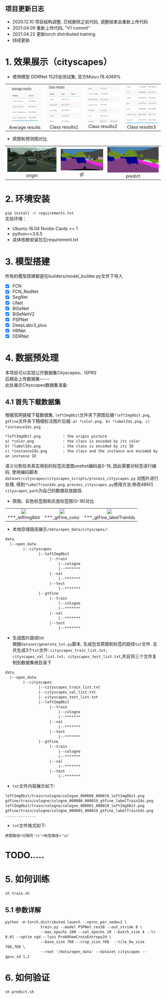 ## 项目更新日志
- 2020.12.10 项目结构调整, 已经删除之前代码, 调整结束会重新上传代码
- 2021.04.09 重新上传代码, "V1 commit"
- 2021.04.22 更新torch distributed training
- 持续更新

# 1. 效果展示（cityscapes）
- 使用模型 DDRNet 1525张测试集, 官方Miou=78.4069%

<table>
    <tr>
        <td ><center><img src="https://github.com/Deeachain/Segmentation-Pytorch/blob/master/example/average_results.png"><div align = "center">Average results</div></td>
        <td ><center><img src="https://github.com/Deeachain/Segmentation-Pytorch/blob/master/example/class_results1.png"><div align = "center">Class results1</div></center></td>
        <td ><center><img src="https://github.com/Deeachain/Segmentation-Pytorch/blob/master/example/class_results2.png"><div align = "center">Class results2</div></center></td>
        <td ><center><img src="https://github.com/Deeachain/Segmentation-Pytorch/blob/master/example/class_results3.png"><div align = "center">Class results3</div></center></td>
    </tr>
</table>

- 原图和预测图对比
<table>
    <tr>
        <td ><center><img src="https://github.com/Deeachain/Segmentation-Pytorch/blob/master/example/lindau_000000_000019_leftImg8bit.png"><div align = "center">origin</div></td>
        <td ><center><img src="https://github.com/Deeachain/Segmentation-Pytorch/blob/master/example/lindau_000000_000019_leftImg8bit_gt.png"><div align = "center">gt</div></center></td>
        <td ><center><img src="https://github.com/Deeachain/Segmentation-Pytorch/blob/master/example/lindau_000000_000019_leftImg8bit_color.png"><div align = "center">predict</div></center></td>
    </tr>
</table>

# 2. 环境安装
```pip install -r requirements.txt```<br>
实验环境： 
- Ubuntu 16.04 Nvidia-Cards >= 1
- python==3.6.5<br>
- 具体依赖安装包见requirement.txt<br>

# 3. 模型搭建
所有的模型搭建都是在builders/model_builder.py文件下导入<br>
- [x] FCN
- [x] FCN_ResNet
- [x] SegNet
- [x] UNet
- [x] BiSeNet
- [x] BiSeNetV2
- [x] PSPNet
- [x] DeepLabv3_plus
- [x] HRNet
- [x] DDRNet

# 4. 数据预处理
本项目可以实现公开数据集Cityscapes、ISPRS<br>
后期会上传数据集-----<br>
此处展示Cityscapes数据集准备:

## 4.1 首先下载数据集
根据官网链接下载数据集, `leftImg8bit`文件夹下原图后缀`*leftImg8bit.png`, `gtFine`文件夹下精细标注图片后缀: 
`a) *color.png`、`b) *labelIds.png`、`c) *instanceIds.png`
```
*leftImg8bit.png          : the origin picture
a) *color.png             : the class is encoded by its color
b) *labelIds.png          : the class is encoded by its ID
c) *instanceIds.png       : the class and the instance are encoded by an instance ID
```

语义分割任务真实用到的标签灰度图onehot编码是0-18, 因此需要对标签进行编码. 使用编码脚本`dataset/cityscapes/cityscapes_scripts/process_cityscapes.py`
对图片进行处理, 得到`*labelTrainIds.png`. `process_cityscapes.py`使用方法:修改486行`cityscapes_path`为自己的数据存放路径.

- 原图、彩色标签图和灰度标签图(0-18)对比
<table>
    <tr>
        <td ><center><img src="https://github.com/Deeachain/Segmentation-Pytorch/blob/master/example/aachen_000000_000019_leftImg8bit.png"><div align = "center">***_leftImg8bit</div></td>
        <td ><center><img src="https://github.com/Deeachain/Segmentation-Pytorch/blob/master/example/aachen_000000_000019_gtFine_color.png"><div align = "center">***_gtFine_color</div></center></td>
        <td ><center><img src="https://github.com/Deeachain/Segmentation-Pytorch/blob/master/example/aachen_000000_000019_gtFine_labelTrainIds.png"><div align = "center">***_gtFine_labelTrainIds</div></center></td>
    </tr>
</table>

- 本地存储路径展示`/data/open_data/cityscapes/`:
```
data
  |--open_data
        |--cityscapes
               |--leftImg8bit
                    |--train
                        |--cologne
                        |--*******
                    |--val
                        |--*******
                    |--test
                        |--*******
               |--gtFine
                    |--train
                        |--cologne
                        |--*******
                    |--val
                        |--*******
                    |--test
                        |--*******
```

- 生成图片路径txt<br>
根据`dataset/generate_txt.py`脚本, 生成包含原图和标签的路径`txt`文件. 总共生成3个`txt`文件:
`cityscapes_train_list.txt`、`cityscapes_val_list.txt`、`cityscapes_test_list.txt`,并且将三个文件复制到数据集根目录下<br>
```
data
  |--open_data
        |--cityscapes
               |--cityscapes_train_list.txt
               |--cityscapes_val_list.txt
               |--cityscapes_test_list.txt
               |--leftImg8bit
                    |--train
                        |--cologne
                        |--*******
                    |--val
                        |--*******
                    |--test
                        |--*******
               |--gtFine
                    |--train
                        |--cologne
                        |--*******
                    |--val
                        |--*******
                    |--test
                        |--*******
```

- `txt`文件内容展示如下:
```
leftImg8bit/train/cologne/cologne_000000_000019_leftImg8bit.png gtFine/train/cologne/cologne_000000_000019_gtFine_labelTrainIds.png
leftImg8bit/train/cologne/cologne_000001_000019_leftImg8bit.png gtFine/train/cologne/cologne_000001_000019_gtFine_labelTrainIds.png
..............
```

- `txt`文件格式如下:
```
原图路径+分隔符'\t'+标签路径+'\n'
```


# TODO.....
# 5. 如何训练
```
sh train.sh
```
## 5.1 参数详解
```
python -m torch.distributed.launch --nproc_per_node=2 \
                train.py --model PSPNet_res50 --out_stride 8 \
                --max_epochs 200 --val_epochs 20 --batch_size 4 --lr 0.01 --optim sgd --loss ProbOhemCrossEntropy2d \
                --base_size 768 --crop_size 768  --tile_hw_size 768,768 \
                --root '/data/open_data' --dataset cityscapes --gpus_id 1,2
```
# 6. 如何验证
```
sh predict.sh
```